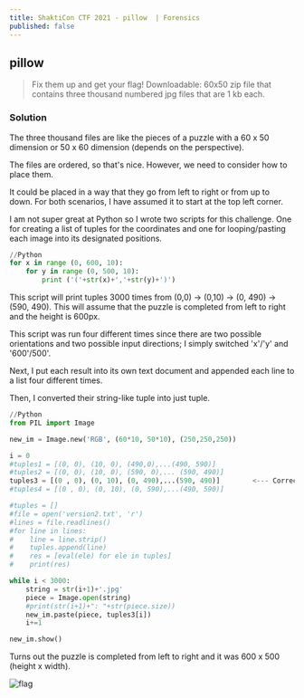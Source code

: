 ```yaml
---
title: ShaktiCon CTF 2021 - pillow  | Forensics
published: false
---
```


## [](#header-2)pillow

> Fix them up and get your flag!
> Downloadable: 60x50 zip file that contains three thousand numbered jpg files that are 1 kb each.

### [](#header-3)Solution

The three thousand files are like the pieces of a puzzle with a 60 x 50 dimension or 50 x 60 dimension (depends on the perspective).

The files are ordered, so that's nice. However, we need to consider how to place them. 

It could be placed in a way that they go from left to right or from up to down. For both scenarios, I have assumed it to start at the top left corner.

I am not super great at Python so I wrote two scripts for this challenge. One for creating a list of tuples for the coordinates and one for looping/pasting each image into its designated positions.

```Python
//Python
for x in range (0, 600, 10):
    for y in range (0, 500, 10):
        print ('('+str(x)+','+str(y)+')')
```

This script will print tuples 3000 times from (0,0) -> (0,10) -> (0, 490) -> (590, 490). This will assume that the puzzle is completed from left to right and the height is 600px.

This script was run four different times since there are two possible orientations and two possible input directions; I simply switched 'x'/'y' and '600'/500'.

Next, I put each result into its own text document and appended each line to a list four different times.

Then, I converted their string-like tuple into just tuple.

```Python
//Python
from PIL import Image

new_im = Image.new('RGB', (60*10, 50*10), (250,250,250))

i = 0
#tuples1 = [(0, 0), (10, 0), (490,0),...(490, 590)]
#tuples2 = [(0, 0), (10, 0), (590, 0),... (590, 490)]
tuples3 = [(0 , 0), (0, 10), (0, 490),...(590, 490)]        <--- Correct choice
#tuples4 = [(0 , 0), (0, 10), (0, 590),...(490, 590)]

#tuples = []
#file = open('version2.txt', 'r')
#lines = file.readlines()
#for line in lines:
#    line = line.strip()
#    tuples.append(line)
#    res = [eval(ele) for ele in tuples]
#    print(res)

while i < 3000:
    string = str(i+1)+'.jpg'
    piece = Image.open(string)
    #print(str(i+1)+": "+str(piece.size))
    new_im.paste(piece, tuples3[i])
    i+=1

new_im.show()
```

Turns out the puzzle is completed from left to right and it was 600 x 500 (height x width).

![flag](https://user-images.githubusercontent.com/81070073/113505891-6f978a00-94f6-11eb-8bd8-da224b881ff2.png)
